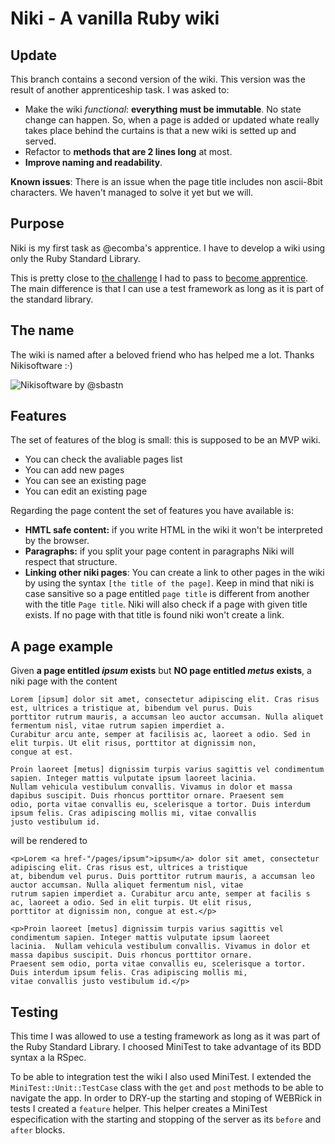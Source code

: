 Niki - A vanilla Ruby wiki
==========================

Update
------
This branch contains a second version of the wiki. This version was the result of another apprenticeship task. I was asked to:

- Make the wiki *functional*: **everything must be immutable**. No state change can happen. So, when a page is added or updated whate really takes place behind the curtains is that a new wiki is setted up and served.
- Refactor to **methods that are 2 lines long** at most.
- **Improve naming and readability**.


**Known issues**: There is an issue when the page title includes non ascii-8bit characters. We haven't managed to solve it yet but we will.


Purpose
-------
Niki is my first task as @ecomba's apprentice. I have to develop a wiki using only the Ruby Standard Library.

This is pretty close to [the challenge](http://github.com/jacegu/apprentice_challenge) I had to pass to [become apprentice](http://ecomba.org/blog/2011/05/15/the-apprentice/). The main difference is that I can use a test framework as long as it is part of the standard library.

The name
--------
The wiki is named after a beloved friend who has helped me a lot. Thanks Nikisoftware :·)

![Nikisoftware by @sbastn](http://kinisoftware.com/wp-content/uploads/2011/07/kini-02.png "Nikisoftware by @sebastn")

Features
--------
The set of features of the blog is small: this is supposed to be an MVP wiki.

- You can check the avaliable pages list
- You can add new pages
- You can see an existing page
- You can edit an existing page

Regarding the page content the set of features you have available is:

- **HMTL safe content:** if you write HTML in the wiki it won't be interpreted by the browser.
- **Paragraphs:** if you split your page content in paragraphs Niki will respect that structure.
- **Linking other niki pages**: You can create a link to other pages in the wiki by using the syntax `[the title of the page]`. Keep in mind that niki is case sansitive so a page entitled `page title` is different from another with the title `Page title`. Niki will also check if a page with given title exists. If no page with that title is found niki won't create a link.

A page example
-------------
Given **a page entitled _ipsum_ exists** but **NO page entitled _metus_ exists**, a niki page with the content

    Lorem [ipsum] dolor sit amet, consectetur adipiscing elit. Cras risus est, ultrices a tristique at, bibendum vel purus. Duis
    porttitor rutrum mauris, a accumsan leo auctor accumsan. Nulla aliquet fermentum nisl, vitae rutrum sapien imperdiet a.
    Curabitur arcu ante, semper at facilisis ac, laoreet a odio. Sed in elit turpis. Ut elit risus, porttitor at dignissim non,
    congue at est.

    Proin laoreet [metus] dignissim turpis varius sagittis vel condimentum sapien. Integer mattis vulputate ipsum laoreet lacinia.
    Nullam vehicula vestibulum convallis. Vivamus in dolor et massa dapibus suscipit. Duis rhoncus porttitor ornare. Praesent sem
    odio, porta vitae convallis eu, scelerisque a tortor. Duis interdum ipsum felis. Cras adipiscing mollis mi, vitae convallis
    justo vestibulum id.

will be rendered to

    <p>Lorem <a href-"/pages/ipsum">ipsum</a> dolor sit amet, consectetur adipiscing elit. Cras risus est, ultrices a tristique
    at, bibendum vel purus. Duis porttitor rutrum mauris, a accumsan leo auctor accumsan. Nulla aliquet fermentum nisl, vitae
    rutrum sapien imperdiet a. Curabitur arcu ante, semper at facilis s ac, laoreet a odio. Sed in elit turpis. Ut elit risus,
    porttitor at dignissim non, congue at est.</p>

    <p>Proin laoreet [metus] dignissim turpis varius sagittis vel condimentum sapien. Integer mattis vulputate ipsum laoreet
    lacinia.  Nullam vehicula vestibulum convallis. Vivamus in dolor et massa dapibus suscipit. Duis rhoncus porttitor ornare.
    Praesent sem odio, porta vitae convallis eu, scelerisque a tortor. Duis interdum ipsum felis. Cras adipiscing mollis mi,
    vitae convallis justo vestibulum id.</p>

Testing
-------
This time I was allowed to use a testing framework as long as it was part of the Ruby Standard Library. I choosed MiniTest to take advantage of its BDD syntax a la RSpec.

To be able to integration test the wiki I also used MiniTest. I extended the `MiniTest::Unit::TestCase` class with the `get` and `post` methods to be able to navigate the app. In order to DRY-up the starting and stoping of WEBRick in tests I created a `feature` helper. This helper creates a MiniTest especification with the starting and stopping of the server as its `before` and `after` blocks.
